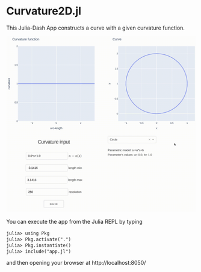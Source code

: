 # Curvature2D.jl

This Julia-Dash App constructs a curve with a given curvature function.

![Curve from curvature](Curvature.gif)

You can execute the app from the Julia REPL by typing

```
julia> using Pkg
julia> Pkg.activate(".")
julia> Pkg.instantiate()
julia> include("app.jl")
```

and then opening your browser at http://localhost:8050/
